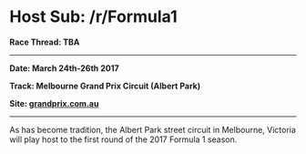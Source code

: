 # Host Sub: /r/Formula1

**Race Thread: TBA**

---
**Date: March 24th-26th 2017**

**Track: Melbourne Grand Prix Circuit (Albert Park)**

**Site: [grandprix.com.au](http://www.grandprix.com.au/)**

---

As has become tradition, the Albert Park street circuit in Melbourne, Victoria will play host to the first round of the 2017 Formula 1 season.
